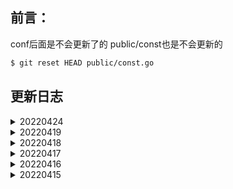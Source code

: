 ## 前言：
conf后面是不会更新了的
public/const也是不会更新的
```bash
$ git reset HEAD public/const.go
```

##  更新日志

<details>
<summary>20220424</summary>
<h3>容器化</h3>

- 布局Docker-composer
- 个人中心的正在进行
</details>

<details>
<summary>20220419</summary>
<h3>中间件</h3>

- 完成Token中间件判断
- 数量限制创建20个正在创建
- uid加入上下文
- 架构图书写
</details>

<details>
<summary>20220418</summary>
<h3>完成发送者角色</h3>

- 相关业务逻辑
- 使用了zstd压缩
- 完成数据库主从表的设计与实现
- 测试通过
</details>

<details>
<summary>20220417</summary>
<h3>创建表单逻辑完成</h3>

- 创建订单使用了SHA256
- 创建订单加入了有序集合并自动删除前3天的
- 送入RabbitMQ进行削峰缓解多并发下的数据库的写入
- Rabbit的消费者封装完毕
- 测试通过
</details>

<details>
<summary>20220416</summary>
<h3>首页</h3>

- 首页加入信息加入到了缓存
- 通行证变短
</details>

<details>
<summary>20220415</summary>
<h3>搞懂Token通行证</h3>

- 全新用户进行注册
- 12天以后的话会更新信息
- 其余会颁发新的Token
- 加入了缓存删除的随机值防止缓存雪崩
- openId设置了唯一索引加快查找
- 部署数据库/文档/运行
</details>